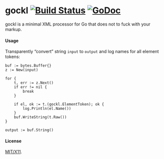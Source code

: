 gockl [![Build Status](https://secure.travis-ci.org/roblillack/gockl.png?branch=master)](http://travis-ci.org/roblillack/gockl) [![GoDoc](http://godoc.org/github.com/roblillack/gockl?status.png)](http://godoc.org/github.com/roblillack/gockl)
=======

gockl is a minimal XML processor for Go that does not to fuck with your markup.

#### Usage ####

Transparently “convert” string `input` to `output` and log names for all element
tokens:

	buf := bytes.Buffer{}
	z := New(input)

	for {
		t, err := z.Next()
		if err != nil {
			break
		}

		if el, ok := t.(gockl.ElementToken); ok {
			log.Println(el.Name())
		}
		buf.WriteString(t.Raw())
	}

	output := buf.String()

#### License ####

[MIT/X11](https://github.com/roblillack/gockl/blob/master/LICENSE.txt).
